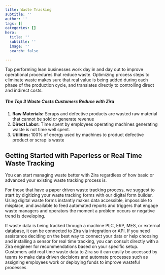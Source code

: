 ```yaml
---
title: Waste Tracking
subtitle: ''
author: ''
tags: []
categories: []
hero:
  title: ''
  subtitle: ''
  image: ''
  search: false

---
```


Top performing lean businesses work day in and day out to improve operational procedures that reduce waste. Optimizing process steps to eliminate waste makes sure that real value is being added during each phase of the production cycle, and translates directly to controlling direct and indirect costs.

##### **The Top 3 Waste Costs Customers Reduce with Zira**

1. **Raw Materials:** Scraps and defective products are wasted raw material that cannot be sold or generate revenue
2. **Direct Labor:** Time spent by employees operating machines generating waste is not time well spent.
3. **Utilities:** 100% of energy used by machines to product defective product or scrap is waste

## **Getting Started with Paperless or Real Time Waste Tracking**

You can start managing waste better with Zira regardless of how basic or advanced your existing waste tracking process is.

For those that have a paper driven waste tracking process, we suggest to start by digitizing your waste tracking forms with our digital form builder. Using digital waste forms instantly makes data accessible, impossible to misplace, and available to feed automated reports and triggers that engage waste managers and operators the moment a problem occurs or negative trend is developing.

If waste data is being tracked through a machine PLC, ERP, MES, or external database, it can be connected to Zira via integration or API. If you need assistance deciding on the best way to connect your data or help choosing and installing a sensor for real time tracking, you can consult directly with a Zira engineer for recommendations based on your specific setup. Customers add real time waste data to Zira so it can easily be accessed by teams to make data driven decisions and automate processes such as assigning employees work or deploying funds to improve wasteful processes.